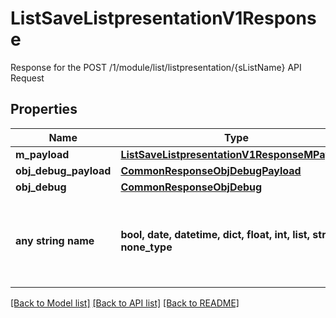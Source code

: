 # ListSaveListpresentationV1Response

Response for the POST /1/module/list/listpresentation/{sListName} API Request

## Properties
Name | Type | Description | Notes
------------ | ------------- | ------------- | -------------
**m_payload** | [**ListSaveListpresentationV1ResponseMPayload**](ListSaveListpresentationV1ResponseMPayload.md) |  | 
**obj_debug_payload** | [**CommonResponseObjDebugPayload**](CommonResponseObjDebugPayload.md) |  | [optional] 
**obj_debug** | [**CommonResponseObjDebug**](CommonResponseObjDebug.md) |  | [optional] 
**any string name** | **bool, date, datetime, dict, float, int, list, str, none_type** | any string name can be used but the value must be the correct type | [optional]

[[Back to Model list]](../README.md#documentation-for-models) [[Back to API list]](../README.md#documentation-for-api-endpoints) [[Back to README]](../README.md)


